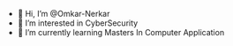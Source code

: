 - 👋 Hi, I’m @Omkar-Nerkar
- 👀 I’m interested in CyberSecurity 
- 🌱 I’m currently learning Masters In Computer Application

<!---
Omkar-Nerkar/Omkar-Nerkar is a ✨ special ✨ repository because its `README.md` (this file) appears on your GitHub profile.
You can click the Preview link to take a look at your changes.
--->
